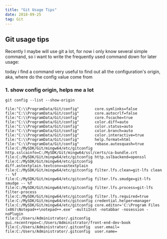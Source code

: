 ```yaml
---
title: "Git Usage Tips"
date: 2018-09-25
tag: Git
---
```


## Git usage tips

Recently I maybe will use git a lot, for now i only know several simple command, so i want to write the frequently used command down for later usage:

today i find a command very useful to find out all the configuration's origin, aka, where do the config value come from

### 1. show config origin, helps me a lot

```text
git config --list --show-origin

file:"C:\\ProgramData/Git/config"       core.symlinks=false
file:"C:\\ProgramData/Git/config"       core.autocrlf=false
file:"C:\\ProgramData/Git/config"       core.fscache=true
file:"C:\\ProgramData/Git/config"       color.diff=auto
file:"C:\\ProgramData/Git/config"       color.status=auto
file:"C:\\ProgramData/Git/config"       color.branch=auto
file:"C:\\ProgramData/Git/config"       color.interactive=true
file:"C:\\ProgramData/Git/config"       help.format=html
file:"C:\\ProgramData/Git/config"       rebase.autosquash=true
file:C:/MySDK/Git/mingw64/etc/gitconfig http.sslcainfo=C:/MySDK/Git/mingw64/ssl/certs/ca-bundle.crt
file:C:/MySDK/Git/mingw64/etc/gitconfig http.sslbackend=openssl
file:C:/MySDK/Git/mingw64/etc/gitconfig diff.astextplain.textconv=astextplain
file:C:/MySDK/Git/mingw64/etc/gitconfig filter.lfs.clean=git-lfs clean -- %f
file:C:/MySDK/Git/mingw64/etc/gitconfig filter.lfs.smudge=git-lfs smudge -- %f
file:C:/MySDK/Git/mingw64/etc/gitconfig filter.lfs.process=git-lfs filter-process
file:C:/MySDK/Git/mingw64/etc/gitconfig filter.lfs.required=true
file:C:/MySDK/Git/mingw64/etc/gitconfig credential.helper=manager
file:C:/MySDK/Git/mingw64/etc/gitconfig core.editor='C:\Program Files (x86)\Notepad++\notepad++.exe' -multiInst -notabbar -nosession -noPlugin
file:C:/Users/Administrator/.gitconfig  gui.recentrepo=C:/Users/Administrator/front-end-dev-book
file:C:/Users/Administrator/.gitconfig  user.email=
file:C:/Users/Administrator/.gitconfig  user.name=
```
